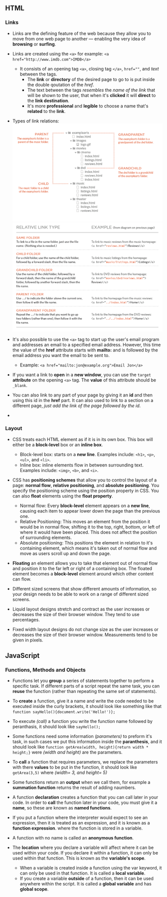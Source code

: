 ## HTML

### Links

* Links are the defining feature of the web because they allow you to move from one web page to another — enabling the very idea of **browsing** or **surfing**.

* Links are created using the `<a>` for example:
  `<a href="http://www.imdb.com">IMDB</a>`
  * It consists of an opening tag `<a>`, closing tag `</a>`, `href=""`, and *text* between the tags.
    * The **link** or **directory** of the desired page to go to is put inside the double qoutation of the *href*.
    * The text between the tags *resembles* the *name of the link* that will be shown to the user, that when it's **clicked** it will **direct** to the **link destination**.
    * It's more **professional** and **legible** to choose a name that's **related** to the **link**.

* Types of link relations: 
![IMG](dirtree.PNG)  
![IMG](linkrel.PNG)  

* It's also possible to use the `<a>` tag to start up the user's email program and addresses an email to a specified email address. However, this time the value of the **href** attribute starts with **mailto:** and is followed by the email address you want the email to be sent to.
  * Example: `<a href="mailto:jon@example.org">Email Jon</a>`  

* If you want a link to **open** in a **new window**, you can use the `target` **attribute** on the opening `<a>` tag. The **value** of this attribute should be `_blank`.

* You can also link to any part of your page by giving it an **id** and then using this id in the **href** part. It can also used to link to a section on a different page, *just add the link of the page followed by the id*.

*


### Layout

* CSS treats each HTML element as if it is in its own box. This box will either be a **block-level** box or an **inline box**.
  * Block-level box: starts on a **new line**. Examples include: `<h1>`, `<p>`, `<ul>`, and `<li>`.
  * Inline box: inline elements flow in between surrounding text. Examples include: `<img>`, `<b>`, and `<i>`.

* CSS has **positioning schemes** that allow you to control the layout of a page: **normal flow**, **relative positioning**, and **absolute positioning**. You specify the positioning scheme using the position property in CSS. You can also **float** elements using the **float property**.
  * Normal flow: Every **block-level** element appears on a **new line**, causing each item to appear lower down the page than the previous one.
  * Relative Positioning: This moves an element from the position it would be in normal flow, shifting it to the top, right, bottom, or left of where it would have been placed. This does not affect the position of surrounding elements.
  * Absolute positioning: This positions the element in relation to it's containing element, which means it's taken out of normal flow and move as users scroll up and down the page.

* **Floating** an element allows you to take that element out of normal flow and position it to the far left or right of a containing box. The floated element becomes a **block-level** element around which other content can flow.

*  Different sized screens that show different amounts of information, so your design needs to be able to work on a range of different sized screens.

*  Liquid layout designs stretch and contract as the user increases or decreases the size of their browser window. They tend to use percentages.

* Fixed width layout designs do not change size as the user increases or decreases the size of their browser window. Measurements tend to be given in pixels.

## JavaScript

### Functions, Methods and Objects

* Functions let you **group** a series of statements together to perform a specific task. If different parts of a script repeat the same task, you can **reuse** the function (rather than repeating the same set of statements).

* To **create** a function, give it a name and write the code needed to be executed inside the curly brackets, it should look like something like that `function sayHello(){document.write('Hello!')};`

* To execute *(call)* a function you write the function name followed by peranthasis, it should look like `sayHello();`

* Some functions need some information *(parameters)* to preform it's task, in such cases we put this information inside the **paranthesis**, and it should look like `function getArea(width, height){return width * height;}` were *(width and height)* are the parameters.

* To **call** a function that requires parameters, we replace the parameters with there **values** to be put in the function, it should look like `getArea(3,5)` where *(width= 3, and height= 5)*

* Some functions return an **output** when we call them, for example a **summation function** returns the result of adding naumbers.

* A function **declaration** creates a function that you can call later in your code. In order to **call** the function later in your code, you must give it a **name**, so these are known as **named functions**.

* If you put a function where the interpreter would expect to see an expression, then it is treated as an expression, and it is known as a **function expression**. where the function is stored in a variable.

* A function with no name is called an **anonymous function**.

* The **location** where you declare a variable will affect where it can be used within your code. If you declare it within a function, it can only be used within that function. This is known as the **variable's scope**.

  * When a variable is created inside a function using the var keyword, it can only be used in that function. It is called a **local variable**.
  * If you create a variable **outside** of a function, then it can be used anywhere within the script. It is called a **global variable** and has **global scope**.